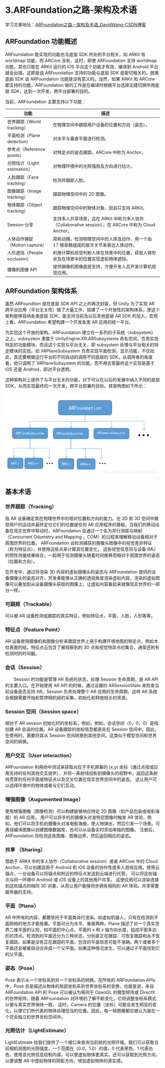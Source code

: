 # 3.ARFoundation之路-架构及术语

学习文章地址：[ARFoundation之路－架构及术语_DavidWang-CSDN博客](https://davidwang.blog.csdn.net/article/details/91866650)

## ARFoundation 功能概述

ARFoundation 能实现的功能也与底层 SDK 所处的平台相关，如 ARKit 有 worldmap 功能，而 ARCore 没有，这时，即使 ARFoundation 支持 worldmap 功能，其也只能在 ARKit 运行的 iOS 平台这个功能才有效，编译到 Android 平台就会出错。这即是说 ARFoundation 支持的功能与底层 SDK 是密切相关的，脱离底层 SDK 谈 ARFoundation 功能是没有意义的。当然，如果 ARKit 和 ARCore 都支持的功能，ARFoundation 做的工作是在编译时根据平台选择无缝切换所用底层 SDK，达到一次开发，跨平台部署的目的。

当前，ARFoundation 主要支持以下功能：

| 功能                     | 描述                                                                          |
| ---------------------- | --------------------------------------------------------------------------- |
| 世界跟踪（World tracking）   | 在物理空间中跟踪用户设备的位置和方向（姿态）。                                                     |
| 平面检测（Plane detection）  | 对水平与垂直平面进行检测。                                                               |
| 参考点（Reference points）  | 对特定点的姿态跟踪。ARCore 中称为 Anchor。                                                |
| 光照估计（Light estimation） | 对物理环境中的光照强弱及方向进行估计。                                                         |
| 人脸跟踪（Face tracking）    | 检测并跟踪人脸。                                                                    |
| 图像跟踪（Image tracking）   | 跟踪物理空间中的 2D 图像。                                                             |
| 物体跟踪（Object tracking）  | 跟踪物理空间中的物体对象，目前只支持 ARKit。                                                   |
| Seesion 分享             | 支持多人共享场景，这在 ARKit 中称为多人协作（Collaborative session），在 ARCore 中称为 Cloud Anchor。 |
| 人体动作捕捉（Motion capture） | 简称动捕，检测物理空间中的人体及动作，用一个由 17 根骨骼组成的层次关节来表达人体动作。                               |
| 人形遮挡（People occlusion） | 利用计算机视觉判断人体在场景中的位置，获取人体形状及在场景中的位置实现虚拟物体遮挡。                                  |
| 摄像机图像 API              | 提供摄像机图像底层支持，方便开发人员开发计算机视觉应用。                                                |

## ARFoundation 架构体系

虽然 ARFoundtion 是在底层 SDK API 之上的再次封装，但 Unity 为了实现 AR 跨平台应用（平台无关性）做了大量工作，搭建了一个开放性的架构体系，使这个架构能够容纳各类底层 SDK，能支持当前及以后其他底层 AR SDK 的加入，宏观上看，ARFoundation 希望构建一个开发各类 AR 应用的统一平台。

为实现这个开放的架构，ARFoundation 建立在一系列的子系统（subsystem）之上。subsystem 隶属于 UnityEngine.XR.ARSubsystems 命名空间，负责实现特定的功能模块，而且这个实现与平台无关，即 subsystem 处理与平台相关的特定模块的实现。如 XRPlaneSubsystem 负责实现平面检测、显示功能，不仅如此，其还要根据运行平台的不同自动的调用不同底层的 SDK，从调用者的角度看，他只调用了 XRPlaneSubsystem 的功能，而不用去管最终这个实现是基于 iOS 还是 Android，即对平台透明。

这种架构对上提供了与平台无关的功能，对下可以在以后的发展中纳入不同的底层 SDK，从而实现最终的一次开发，跨平台部署的目标。其架构图如下所示：

![](img/架构.jpg)

## 基本术语

### 世界跟踪（Tracking）

指 AR 设备确定其在物理世界中的相对位置和方向的能力。在 2D 和 3D 空间中跟踪用户的运动并最终定位它们的位置是任何 AR 应用程序的基础，当我们的移动设备在现实世界中移动时，ARFoundation 会通过一个名为并行测距与映射（Concurrent Odometry and Mapping ，COM）的过程来理解移动设备相对于周围世界的位置。 ARFoundation 会检测捕获的摄像头图像中的视觉差异特征（称为特征点），并使用这些点来计算其位置变化。 这些视觉信息将与设备 IMU 的惯性测量结果结合，一起用于估测摄像头随着时间推移而相对于周围世界的姿态（位置和方向）。

在开发中，通过将渲染 3D 内容的虚拟摄像头的姿态与 ARFoundation 提供的设备摄像头的姿态对齐，开发者能够从正确的透视角度渲染虚拟内容，渲染的虚拟图像可以叠加到从设备摄像头获取的图像上，让虚拟内容看起来就像现实世界的一部分一样。

### 可跟踪（Trackable）

可以被 AR 设备检测或跟踪的真实特征，例如特征点，平面，人脸，人形等等。

### 特征点（Feature Point）

AR 设备使用摄像机和图像分析来跟踪世界上用于构建环境地图的特定点，例如木纹表面的结。特征点云包含了被观察到的 3D 点和视觉特异点的集合，通常还附有检测时的时间戳。

### 会话（Session）

  Session 的功能是管理 AR 系统的状态，处理 Session 生命周期，是 AR API 的主要入口。在开始使用 AR API 的时候，通过设置的 ARSessionState 来检查当前设备是否支持 AR。Session 负责处理整个 AR 应用的生命周期，这样 AR 系统会根据需要开始和暂停相机帧的采集，初始化和释放相关的资源。
  

### Session 空间（Session space）

相对于 AR session 初始化时的坐标系，例如，例如，会话空间（0，0，0）是指创建 AR 会话的位置。AR 设备跟踪的坐标信息都是处在 Session 空间中，因此，在使用时，需要将其从 Session 空间转换到其他空间。这类似于模型空间和世界空间的转换。

### 用户交互（User interaction）

ARFoundation 利用命中测试来获取对应于手机屏幕的 (x,y) 坐标（通过点按或应用支持的任何其他交互提供），并将一条射线投影到摄像头的视野中，返回这条射线贯穿的任何平面或特征点以及交叉位置在现实世界空间中的姿态。 这让用户可以选择环境中的物体或者与它们互动。

### 增强图像（Augumented Image）

使用增强图像（图像检测）可以构建能够响应特定 2D 图像（如产品包装或电影海报）的 AR 应用， 用户可以将手机的摄像头对准特定图像时触发 AR 体验，例如，他们可以将手机的摄像头对准电影海报，使人物弹出，然后引发一个场景。可离线编译图像以创建图像数据库，也可以从设备实时添加单独的图像。 注册后，ARFoundation 将检测这些图像、图像边界，然后返回相应的姿态。

### 共享 （Sharing）

借助于 ARKit 中的多人协作（Collaborative session）或者 ARCore 中的 Cloud Anchor，可以创建适用于 Android 和 iOS 设备的协作性或多人游戏应用。使用云锚点，一台设备可以将锚点和附近的特征点发送到云端进行托管。 可以将这些锚点与同一环境中 Android 或 iOS 设备上的其他用户共享。 这使应用可以渲染连接到这些锚点的相同 3D 对象，从而让用户能够同步拥有相同的 AR 体验。共享需要服务器的支持。

### 平面（Plane）

AR 中所有的内容，都要依托于平面类进行渲染。如虚拟机器人，只有在检测到平面网格的地方才能放置。平面可分为水平、垂直两种，Plane 描述了对一个真实世界二维平面的认知，如平面的中心点、平面的 x 和 z 轴方向长度，组成平面多边形的顶点。检测到的平面还分为三种状态，分别是正在跟踪、可恢复跟踪和永不恢复跟踪。如果是没有正在跟踪的平面，包含的平面信息可能不准确。两个或者多个平面还会被被自动合并成一个父平面。如果这种情况发生，可以通过子平面找到它的父平面。

### 姿态（Pose）

Pose 表示从一个坐标系到另一个坐标系的转换。在所有的 ARFoundation APIs 中，Pose 总是描述从物体的局部坐标系到世界坐标系的变换，也就是说，来自 ARFoundation API 的 Pose 可以被认为等同于 OpenGL 的模型矩阵或 DirectX 的世界矩阵。随着 ARFoundation 对环境的了解不断变化，它将调整坐标系模式以便与真实世界保持一致。 这时，Camera 的位置（坐标）可能会发生明显的变化，以便它们所代表的物体处理恰当的位置。因此，每一帧图像都应被认为是在一个完全独立的世界坐标空间中。

### 光照估计（LightEstimate）

LightEstimate 给我们提供了一个接口来查询当前帧的光照环境。我们可以获取当前相机视图的光照强度，一个范围在（0.0，1.0）的值，0 代表黑色，1 代表白色，使用该光照信息绘制内容，可以使虚拟物体更真实。还可以获取到光照方向，以便调整 AR 中虚拟物体的阴影方向，增加虚拟物体的真实感。
